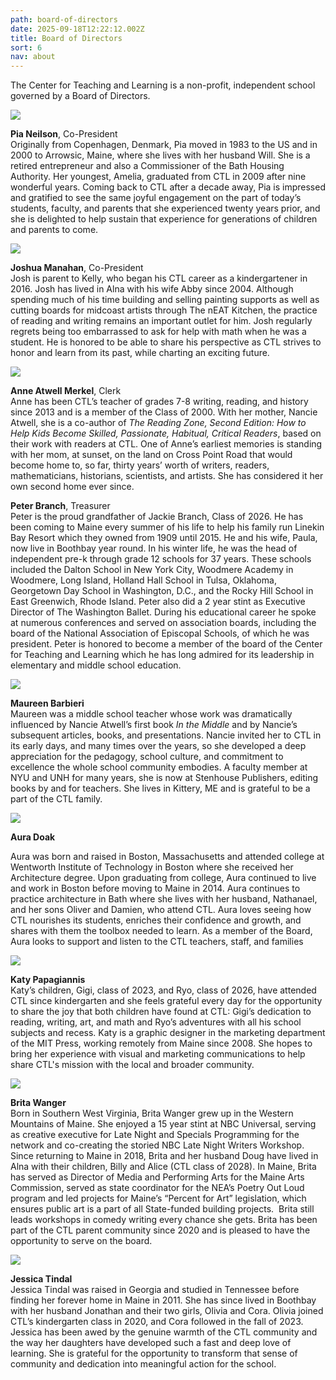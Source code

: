 ```yaml
---
path: board-of-directors
date: 2025-09-18T12:22:12.002Z
title: Board of Directors
sort: 6
nav: about
---
```

The Center for Teaching and Learning is a non-profit, independent school governed by a Board of Directors. 

![](https://res.cloudinary.com/center-for-teaching-learning/image/upload/v1669913161/faculty%20and%20staff%20photos/Pia_Neilson_Bio_Photo_yte07p.jpg)

**Pia Neilson**, Co-President\
Originally from Copenhagen, Denmark, Pia moved in 1983 to the US and in 2000 to Arrowsic, Maine, where she lives with her husband Will. She is a retired entrepreneur and also a Commissioner of the Bath Housing Authority. Her youngest, Amelia, graduated from CTL in 2009 after nine wonderful years. Coming back to CTL after a decade away, Pia is impressed and gratified to see the same joyful engagement on the part of today’s students, faculty, and parents that she experienced twenty years prior, and she is delighted to help sustain that experience for generations of children and parents to come. 

![](https://res.cloudinary.com/center-for-teaching-learning/image/upload/v1669913161/faculty%20and%20staff%20photos/Josh_Manahan_Bio_Photo_xu8jad.jpg)

**Joshua Manahan**, Co-President\
Josh is parent to Kelly, who began his CTL career as a kindergartener in 2016. Josh has lived in Alna with his wife Abby since 2004. Although spending much of his time building and selling painting supports as well as cutting boards for midcoast artists through The nEAT Kitchen, the practice of reading and writing remains an important outlet for him. Josh regularly regrets being too embarrassed to ask for help with math when he was a student. He is honored to be able to share his perspective as CTL strives to honor and learn from its past, while charting an exciting future.

![](https://res.cloudinary.com/center-for-teaching-learning/image/upload/v1669913161/faculty%20and%20staff%20photos/Anne_Merkel_Bio_Photo_qm2jna.jpg)

**Anne Atwell Merkel**, Clerk\
Anne has been CTL’s teacher of grades 7-8 writing, reading, and history since 2013 and is a member of the Class of 2000. With her mother, Nancie Atwell, she is a co-author of *The Reading Zone, Second Edition: How to Help Kids Become Skilled, Passionate, Habitual, Critical Readers*, based on their work with readers at CTL. One of Anne’s earliest memories is standing with her mom, at sunset, on the land on Cross Point Road that would become home to, so far, thirty years’ worth of writers, readers, mathematicians, historians, scientists, and artists. She has considered it her own second home ever since. 

**Peter Branch**, Treasurer\
Peter is the proud grandfather of Jackie Branch, Class of 2026. He has been coming to Maine every summer of his life to help his family run Linekin Bay Resort which they owned from 1909 until 2015. He and his wife, Paula, now live in Boothbay year round. In his winter life, he was the head of independent pre-k through grade 12 schools for 37 years. These schools included the Dalton School in New York City, Woodmere Academy in Woodmere, Long Island, Holland Hall School in Tulsa, Oklahoma, Georgetown Day School in Washington, D.C., and the Rocky Hill School in East Greenwich, Rhode Island. Peter also did a 2 year stint as Executive Director of The Washington Ballet. During his educational career he spoke at numerous conferences and served on association boards, including the board of the National Association of Episcopal Schools, of which he was president. Peter is honored to become a member of the board of the Center for Teaching and Learning which he has long admired for its leadership in elementary and middle school education.

![](https://res.cloudinary.com/center-for-teaching-learning/image/upload/v1669913219/faculty%20and%20staff%20photos/Maureen_Barbieri_Bio_Photo_incf2b.jpg)

**Maureen Barbieri**\
Maureen was a middle school teacher whose work was dramatically influenced by Nancie Atwell’s first book *In the Middle* and by Nancie’s subsequent articles, books, and presentations. Nancie invited her to CTL in its early days, and many times over the years, so she developed a deep appreciation for the pedagogy, school culture, and commitment to excellence the whole school community embodies. A faculty member at NYU and UNH for many years, she is now at Stenhouse Publishers, editing books by and for teachers. She lives in Kittery, ME and is grateful to be a part of the CTL family.

![](https://drive.google.com/file/d/1pdzxn2M7pmKf1kHarf0AZCFIdFGyGG93/view)

**Aura Doak**

Aura was born and raised in Boston, Massachusetts and attended college at Wentworth Institute of Technology in Boston where she received her Architecture degree. Upon graduating from college, Aura continued to live and work in Boston before moving to Maine in 2014. Aura continues to practice architecture in Bath where she lives with her husband, Nathanael, and her sons Oliver and Damien, who attend CTL. Aura loves seeing how CTL nourishes its students, enriches their confidence and growth, and shares with them the toolbox needed to learn. As a member of the Board, Aura looks to support and listen to the CTL teachers, staff, and families

![](https://res.cloudinary.com/center-for-teaching-learning/image/upload/v1675443244/faculty%20and%20staff%20photos/katy.papagiannis.2023_dbc0j7.jpg)

[](http://c-t-l.org/rob-2/)**Katy Papagiannis**\
Katy’s children, Gigi, class of 2023, and Ryo, class of 2026, have attended CTL since kindergarten and she feels grateful every day for the opportunity to share the joy that both children have found at CTL: Gigi’s dedication to reading, writing, art, and math and Ryo’s adventures with all his school subjects and recess. Katy is a graphic designer in the marketing department of the MIT Press, working remotely from Maine since 2008. She hopes to bring her experience with visual and marketing communications to help share CTL's mission with the local and broader community.

![](https://res.cloudinary.com/center-for-teaching-learning/image/upload/v1692289297/cid_4E0E0EAF-E0B8-450C-8D92-8D472EBF1E9C_hr60t6.jpg)

**Brita Wanger**\
Born in Southern West Virginia, Brita Wanger grew up in the Western Mountains of Maine. She enjoyed a 15 year stint at NBC Universal, serving as creative executive for Late Night and Specials Programming for the network and co-creating the storied NBC Late Night Writers Workshop. Since returning to Maine in 2018, Brita and her husband Doug have lived in Alna with their children, Billy and Alice (CTL class of 2028). In Maine, Brita has served as Director of Media and Performing Arts for the Maine Arts Commission, served as state coordinator for the NEA’s Poetry Out Loud program and led projects for Maine’s “Percent for Art” legislation, which ensures public art is a part of all State-funded building projects.  Brita still leads workshops in comedy writing every chance she gets. Brita has been part of the CTL parent community since 2020 and is pleased to have the opportunity to serve on the board. 

![](https://res.cloudinary.com/center-for-teaching-learning/image/upload/v1695839147/JHT_hecqao.jpg)

**Jessica Tindal**\
Jessica Tindal was raised in Georgia and studied in Tennessee before finding her forever home in Maine in 2011. She has since lived in Boothbay with her husband Jonathan and their two girls, Olivia and Cora. Olivia joined CTL’s kindergarten class in 2020, and Cora followed in the fall of 2023. Jessica has been awed by the genuine warmth of the CTL community and the way her daughters have developed such a fast and deep love of learning. She is grateful for the opportunity to transform that sense of community and dedication into meaningful action for the school.
